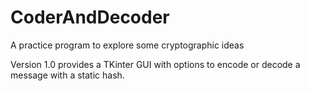 # CoderAndDecoder
A practice program to explore some cryptographic ideas

Version 1.0 provides a TKinter GUI with options to encode or decode a message with a static hash.
